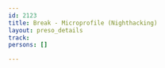 ```yaml
---
id: 2123
title: Break - Microprofile (Nighthacking)
layout: preso_details
track: 
persons: []

---
```

